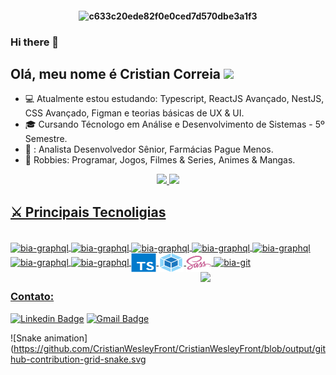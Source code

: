 <h4 align="center">
 
![c633c20ede82f0e0ced7d570dbe3a1f3](https://user-images.githubusercontent.com/70382532/138322189-2db8df52-9dcb-40a0-88a8-c365466bd33d.gif)

### Hi there 👋

 ## Olá, meu nome é Cristian Correia <img height="40" src="https://raw.githubusercontent.com/innng/innng/master/assets/kyubey.gif"/>

- :computer: Atualmente estou estudando: Typescript, ReactJS Avançado, NestJS, CSS Avançado, Figman e teorias básicas de UX & UI.
- :mortar_board: Cursando Técnologo em Análise e Desenvolvimento de Sistemas - 5º Semestre.
- 💼 : Analista Desenvolvedor Sênior, Farmácias Pague Menos.
- 🔎 Robbies: Programar, Jogos, Filmes & Series, Animes & Mangas.

<div align="center">
  <a href="https://github.com/engenny">
  <img height="180em" src="https://github-readme-stats.vercel.app/api?username=CristianWesleyFront&show_icons=true&theme=radical&include_all_commits=true&count_private=true"/>
  <img height="180em" src="https://github-readme-stats.vercel.app/api/top-langs/?username=CristianWesleyFront&layout=compact&langs_count=7&theme=radical"/>
</div>
 
 ## ⚔ Principais Tecnoligias 

 <div style="display: inline_block"><br>
  <img align="center" alt="bia-graphql" height="30" width="40" src="https://cdn.jsdelivr.net/gh/devicons/devicon/icons/react/react-original.svg" />
  <img align="center" alt="bia-graphql" height="30" width="40" src="https://cdn.jsdelivr.net/gh/devicons/devicon/icons/gatsby/gatsby-original.svg" />
  <img align="center" alt="bia-graphql" height="30" width="40" src="https://cdn.jsdelivr.net/gh/devicons/devicon/icons/nextjs/nextjs-original.svg" />
  <img align="center" alt="bia-graphql" height="30" width="40" src="https://cdn.jsdelivr.net/gh/devicons/devicon/icons/redux/redux-original.svg" />
  <img align="center" alt="bia-graphql" height="30" width="40" src="https://cdn.jsdelivr.net/gh/devicons/devicon/icons/nestjs/nestjs-plain.svg" />
  <img align="center" alt="bia-graphql" height="30" width="40" src="https://cdn.jsdelivr.net/gh/devicons/devicon/icons/graphql/graphql-plain.svg" />
  <img align="center" alt="bia-graphql" height="30" width="40" src="https://cdn.jsdelivr.net/gh/devicons/devicon/icons/azure/azure-original.svg" />
  <img align="center" alt="bia-Js" height="30" width="40" src="https://raw.githubusercontent.com/devicons/devicon/master/icons/typescript/typescript-original.svg">
  <img align="center" alt="bia-HTML" height="30" width="40" src="https://raw.githubusercontent.com/devicons/devicon/master/icons/webpack/webpack-original.svg">
  <img align="center" alt="bia-CSS" height="30" width="40" src="https://raw.githubusercontent.com/devicons/devicon/master/icons/sass/sass-original.svg">
  <img align="center" alt="bia-git" height="30" width="40" src="https://cdn.jsdelivr.net/gh/devicons/devicon/icons/git/git-original.svg" />
  <img align='right' src='https://user-images.githubusercontent.com/5713670/87202985-820dcb80-c2b6-11ea-9f56-7ec461c497c3.gif' width='200"'>
 </div>
  
  

  ##


  ### Contato:

[![Linkedin Badge](https://img.shields.io/badge/-LinkedIn-blue?style=flat-square&logo=Linkedin&logoColor=white&link=https://www.linkedin.com/in/cristian-correia-75866117b/)](https://www.linkedin.com/in/cristian-correia-75866117b/)
[![Gmail Badge](https://img.shields.io/badge/-Gmail-c14438?style=flat-square&logo=Gmail&logoColor=white&link=mailto:cristianwesley.developer@gmail.com)](mailto:cristianwesley.developer@gmail.com)

  
  ![Snake animation](https://github.com/CristianWesleyFront/CristianWesleyFront/blob/output/github-contribution-grid-snake.svg
  